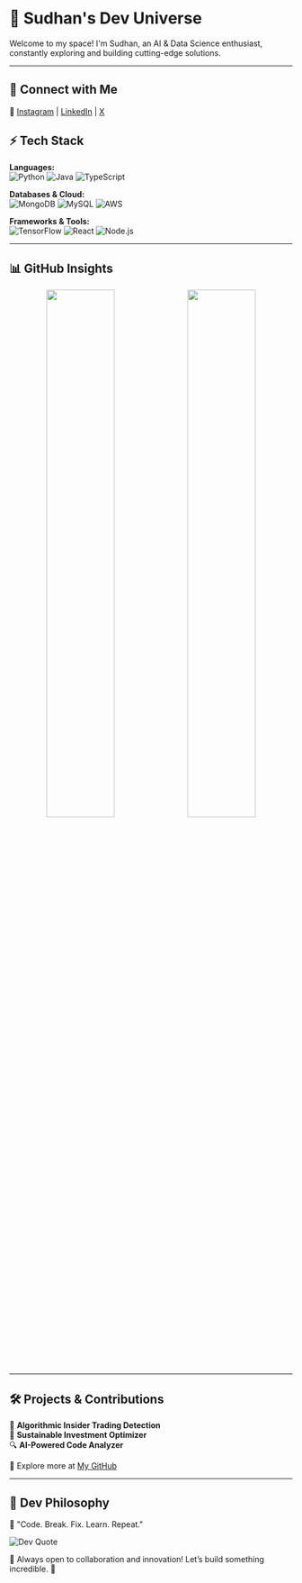 # 🚀 Sudhan's Dev Universe  

Welcome to my space! I'm Sudhan, an AI & Data Science enthusiast, constantly exploring and building cutting-edge solutions.  

---  

## 🌌 Connect with Me  
🔗 [Instagram](https://instagram.com/hhs_7304) | [LinkedIn](https://linkedin.com/in/hariharasudhan) | [X](https://x.com/hhs_7304)  





## ⚡ Tech Stack  
**Languages:**  
![Python](https://img.shields.io/badge/-Python-3776AB?style=for-the-badge&logo=python&logoColor=white) ![Java](https://img.shields.io/badge/-Java-ED8B00?style=for-the-badge&logo=java&logoColor=white) ![TypeScript](https://img.shields.io/badge/-TypeScript-3178C6?style=for-the-badge&logo=typescript&logoColor=white)  

**Databases & Cloud:**  
![MongoDB](https://img.shields.io/badge/-MongoDB-4EA94B?style=for-the-badge&logo=mongodb&logoColor=white) ![MySQL](https://img.shields.io/badge/-MySQL-4479A1?style=for-the-badge&logo=mysql&logoColor=white) ![AWS](https://img.shields.io/badge/-AWS-FF9900?style=for-the-badge&logo=amazonaws&logoColor=white)  

**Frameworks & Tools:**  
![TensorFlow](https://img.shields.io/badge/-TensorFlow-FF6F00?style=for-the-badge&logo=tensorflow&logoColor=white) ![React](https://img.shields.io/badge/-React-61DAFB?style=for-the-badge&logo=react&logoColor=black) ![Node.js](https://img.shields.io/badge/-Node.js-339933?style=for-the-badge&logo=node.js&logoColor=white)  

---  

## 📊 GitHub Insights  
<div align="center">  
<img src="https://github-readme-stats.vercel.app/api?username=Hhs7304&show_icons=true&theme=tokyonight&hide_border=true" width="49%">  
<img src="https://streak-stats.demolab.com/?user=Hhs7304&theme=tokyonight&hide_border=true" width="49%">  
</div>  

---  

## 🛠️ Projects & Contributions  
🚀 **Algorithmic Insider Trading Detection**  
🌱 **Sustainable Investment Optimizer**  
🔍 **AI-Powered Code Analyzer**  

📌 Explore more at [My GitHub](https://github.com/Hhs7304)  

---  

## 🎯 Dev Philosophy  
📜 "Code. Break. Fix. Learn. Repeat."  

![Dev Quote](https://quotes-github-readme.vercel.app/api?type=horizontal&theme=tokyonight)  

🌟 Always open to collaboration and innovation! Let’s build something incredible. 🚀
